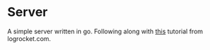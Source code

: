 # Server

A simple server written in go. Following along with [this](https://blog.logrocket.com/creating-a-web-server-with-golang/ "link") tutorial from logrocket.com.
